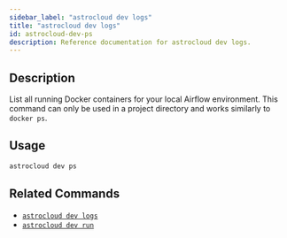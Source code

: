 ```yaml
---
sidebar_label: "astrocloud dev logs"
title: "astrocloud dev logs"
id: astrocloud-dev-ps
description: Reference documentation for astrocloud dev logs.
---
```


## Description

List all running Docker containers for your local Airflow environment. This command can only be used in a project directory and works similarly to `docker ps`.
## Usage

```sh
astrocloud dev ps
```

## Related Commands

- [`astrocloud dev logs`](cli-reference/astrocloud-dev-logs.md)
- [`astrocloud dev run`](cli-reference/astrocloud-dev-run.md)
